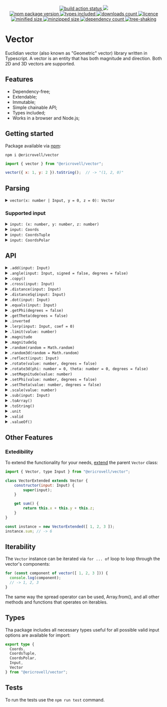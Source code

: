<div align="center">
  <a href="https://github.com/EricRovell/vector/actions">
    <img alt="build action status" src="https://github.com/EricRovell/vector/workflows/build/badge.svg" />
  </a>
  <a href="https://codecov.io/gh/EricRovell/vector">
    <img src="https://codecov.io/gh/EricRovell/vector/branch/main/graph/badge.svg?token=OCTMR1R41W"/>
  </a>
</div>

<div align="center">
  <a href="https://www.npmjs.com/package/@ericrovell/vector">
    <img alt="npm package version" src="https://badgen.net/npm/v/@ericrovell/vector/" />
  </a>
  <a href="https://www.npmjs.com/package/@ericrovell/vector">
    <img alt="types included" src="https://badgen.net/npm/types/@ericrovell/vector/" />
  </a>
  <a href="https://www.npmjs.com/package/@ericrovell/vector">
    <img alt="downloads count" src="https://badgen.net/npm/dt/@ericrovell/vector/" />
  </a>
  <a href="https://www.npmjs.com/package/@ericrovell/vector">
    <img alt="licence" src="https://badgen.net/npm/license/@ericrovell/vector/" />
  </a>
</div>

<div align="center">
  <a href="https://bundlephobia.com/package/@ericrovell/vector">
    <img alt="minified size" src="https://badgen.net/bundlephobia/min/@ericrovell/vector/" />
  </a>
  <a href="https://bundlephobia.com/package/@ericrovell/vector">
    <img alt="minzipped size" src="https://badgen.net/bundlephobia/minzip/@ericrovell/vector/" />
  </a>
  <a href="https://bundlephobia.com/package/@ericrovell/vector">
    <img alt="dependency count" src="https://badgen.net/bundlephobia/dependency-count/@ericrovell/vector/" />
  </a>
  <a href="https://bundlephobia.com/package/@ericrovell/vector">
    <img alt="tree-shaking" src="https://badgen.net/bundlephobia/tree-shaking/@ericrovell/vector/" />
  </a>
</div>

# Vector

Euclidian vector (also known as "Geometric" vector) library written in Typescript. A vector is an entity that has both magnitude and direction. Both 2D and 3D vectors are supported.

## Features

- Dependency-free;
- Extendable;
- Immutable;
- Simple chainable API;
- Types included;
- Works in a browser and Node.js;

## Getting started

Package available via [npm](https://www.npmjs.com/package/@ericrovell/vector):

```
npm i @ericrovell/vector
```

```js
import { vector } from "@ericrovell/vector";

vector({ x: 1, y: 2 }).toString();  // -> "(1, 2, 0)"
```

## Parsing

<details>
  <summary>
    <code>vector(x: number | Input, y = 0, z = 0): Vector</code>
  </summary>

  Parses the given input and creates a new `Vector` instance.

  ```js
  vector(1, 2).toString();                  // -> "(1, 2, 0)"
  vector({ x: 1, y: 2, z: 3 }).toString();  // -> "(1, 2, 0)"
  vector([ 1, 2, 3 ]).toString();           // -> "(1, 2, 0)"
  ```
</details>

### Supported input

<details>
  <summary>
    <code>input: (x: number, y: number, z: number)</code>
  </summary>

  Parses numerical vector components from arguments.

  ```js
  vector(1).toString();        // -> "(1, 0, 0)"
  vector(1, 2).toString();     // -> "(1, 2, 0)"
  vector(1, 2, 3).toString();  // -> "(1, 2, 3)"
  ```
</details>

<details>
  <summary>
    <code>input: Coords</code>
  </summary>

  Parses the given input from `Coords` object and returns a new `Vector` instance.

  ```js
  vector({ x: 1 }).toString();               // -> "(1, 0, 0)"
  vector({ y: 2 }).toString();               // -> "(0, 2, 0)"
  vector({ z: 3 }).toString();               // -> "(0, 0, 3)"
  vector({ x: 1, y: 2 }).toString();         // -> "(1, 2, 0)"
  vector({ y: 2, z: 3 }).toString();         // -> "(0, 2, 3)"
  vector({ x: 1, z: 3 }).toString();         // -> "(1, 0, 3)"
  vector({ x: 1, y: 2, z: 3 }).toString();   // -> "(1, 2, 3)"
  ```

  The `Coords` object is considered valid if it is contains at least one of coordinate keys: `x`, `y`, or `z`.
  All missed keys defaults to zero, all extra keys are ignored.

  ```js
  vector({ x: 1, data: "hello!" }).toString();               // -> "(1, 0, 0)"
  vector({ x: 1, y: 2, z: 3, data: "hello!" }).toString();   // -> "(1, 2, 3)"
  ```
</details>

<details>
  <summary>
    <code>input: CoordsTuple</code>
  </summary>

  Parses the given input from `CoordsTuple` and returns a new `Vector` instance.

  ```js
  vector([ 1 ]).toString();         // -> "(1, 0, 0)"
  vector([ 1, 2 ]).toString();      // -> "(0, 2, 0)"
  vector([ 1, 2, 3 ]).toString();   // -> "(0, 0, 3)"
  ```
</details>

<details>
  <summary>
    <code>input: CoordsPolar</code>
  </summary>

  Parses the given input from `CoordsPolar` representing the vector [in polar coordinates](https://en.wikipedia.org/wiki/Vector_notation#Spherical_vectors) and returns a new `Vector` instance:

  ```js
  vector({ phi: 0 }).toString();                                    // -> "(1, 0, 0)"
  vector({ phi: Math.PI / 2 }));                                    // -> "(0, 1, 0)";
  vector({ phi: 0, magnitude: 2 }).toString();                      // -> "(2, 0, 0)"
  vector({ phi: Math.PI / 2, magnitude: 2 }));                      // -> "(0, 2, 0)";
  vector({ theta: 0 })                                              // -> "(0, 0, 1)");
  vector({ theta: Math.PI / 2 })                                    // -> "(1, 0, 0)");
  vector({ phi: Math.PI / 2, theta: 0 })                            // -> "(0, 0, 1)");
  vector({ phi: Math.PI / 2, theta: Math.PI / 2 })                  // -> "(0, 1, 0)");
  vector({ phi: Math.PI / 2, theta: 0, magnitude: 2 })              // -> "(0, 0, 2)");
  vector({ phi: Math.PI / 2, theta: Math.PI / 2, magnitude: 2 })    // -> "(0, 2, 0)");
  ```

  By default angles input require [radians](https://en.wikipedia.org/wiki/Radian). To use degrees, pass a `degrees` property:

  ```js
  vector({ degrees: true, phi: 0 })                              // -> "(1, 0, 0)");
  vector({ degrees: true, phi: 90 })                             // -> "(0, 1, 0)");
  vector({ degrees: true, phi: 90, theta: 0, magnitude: 2 })     // -> "(0, 0, 2)");
  vector({ degrees: true, phi: 90, theta: 90, magnitude: 2 })    // -> "(0, 2, 0)");
  ```

  The `CoordsPolar` object is considered valid if it is contains at least one of angle keys: `phi` or `theta`. The `magnitude` defaults to unit length.
</details>

## API

<details>
  <summary>
    <code>.add(input: Input)</code>
  </summary>

  Performs the addition and returns the sum as new `Vector` instance.

  ```js
  vector({ x: 1, y: 2 }).add({ x: 3, y: 4 }).toString();  // -> "(4, 6, 0)"
  vector([ 1, 2, 3 ]).add([ 4, 5, 6 ]).toString();        // -> "(5, 7, 9)"
  ```

  Another instance can be used as an input as well:

  ```js
  const a = vector({ x: 1, y: 2, z: 3 });
  const b = vector({ x: -1, y: -2, z: -3 });

  a.add(b).toString();  // -> "(0, 0, 0)"
  ```
</details>

<details>
  <summary>
    <code>.angle(input: Input, signed = false, degrees = false)</code>
  </summary>

  Calculates the angle between two vectors.

  ```js
	vector([ 1, 2, 3 ].angle([ 4, 5, 6 ]) // -> 0.22573
	vector([ 1, 2, 3 ].angle([ 4, 5, 6 ], true) // -> -0.22573
	vector([ 1, 2, 3 ].angle([ 4, 5, 6 ], true, true) // -> -12.93315
  ```
</details>

<details>
  <summary>
    <code>.copy()</code>
  </summary>

  Returns a copy of current vector instance.

  ```js
  const a = vector([ 1, 2, 3 ]);
  const b = a.copy();

  b.toString(); // -> "(1, 2, 3)"
  ```
</details>

<details>
  <summary>
    <code>.cross(input: Input)</code>
  </summary>

  Calculates the cross product between two vectors and returns a new `Vector` instance.

  ```js
	vector([ 1, 2, 3 ]).cross([ 4, 5, 6 ]) // -> (-3, 6, -3)
	vector([ -2.5 ]).cross([ 4, 5.3, -8 ]) // -> (0, -20, -13.25)
  ```
</details>

<details>
  <summary>
    <code>.distance(input: Input)</code>
  </summary>

  Calculates the Euclidian distance between two points, considering a point as a vector.

  ```js
	vector([ 1, 2, 3 ]).distance([ 4, 5, 6 ]) // -> 5.19615
	vector([ -2.5 ]).distance([ 4, 5.3, -8 ]) // -> 11.59051
  ```
</details>

<details>
  <summary>
    <code>.distanceSq(input: Input)</code>
  </summary>

  Calculates the squared Euclidian distance between two points, considering a point as a vector.
  Slighty more efficient to calculate, useful to comparing.

  ```js
	vector([ 1, 2, 3 ]).distanceSq([ 4, 5, 6 ]) // -> 27
	vector([ -2.5 ]).distanceSq([ 4, 5.3, -8 ]) // -> 134.34
  ```
</details>

<details>
  <summary>
    <code>.dot(input: Input)</code>
  </summary>

  Calculates the dot product of two vectors.

  ```js
	vector([ 1, 2, 3 ]).dot([ 4, 5, 6 ])   // -> 32
	vector([ -2.5 ]).dot([ 4, 5.3, -8 ])   // -> -10
  ```
</details>

<details>
  <summary>
    <code>.equals(input: Input)</code>
  </summary>

  Performs an equality check against another vector input or `Vector` instance.

  ```js
  vector({ x: 1, y: 2 }).equals([ 1, 2 ]);          // -> true
  vector({ x: -1, y: -2 }).equals({ x: -1, y: 2});  // -> false
  ```
</details>

<details>
  <summary>
    <code>.getPhi(degrees = false)</code>
  </summary>

  Calculates vector's azimutal angle.

  ```js
  vector({ x: 3, y: 4 }).getPhi();    // -> 0.927295
  vector([ 1, -2, 3 ]).getPhi(true);   // -> 53.130102
  ```
</details>

<details>
  <summary>
    <code>.getTheta(degrees = false)</code>
  </summary>

  Calculates vector's elevation angle.

  ```js
  vector({ x: 3, y: 4, z: 5 }).getTheta();       // -> 0.785398
  vector({ x: 3, y: 4, z: 5 }).getTheta(true);   // -> 45
  ```
</details>

<details>
  <summary>
    <code>.inverted</code>
  </summary>

  Returns an inverted `Vector` instance.

  ```js
  vector({ x: -1, y: 2 }).inverted;   // -> "(1, -2, 0)"
  vector([ 1, -2, 3 ]).inverted;   // -> "(-1, 2, -3)"
  ```
</details>

<details>
  <summary>
    <code>.lerp(input: Input, coef = 0)</code>
  </summary>

  Linearly interpolate the vector to another vector.

  ```js
  const a = vector([ 4, 8, 16 ]);
  const b = vector([ 8, 24, 48 ]);

  a.lerp(b)         // ->  "(4, 8, 16)"
  a.lerp(b, -0.5)   // ->  "(4, 8, 16)"
  a.lerp(b, 0.25)   // ->  "(5, 12, 24)"
  a.lerp(b, 0.5)    // ->  "(6, 16, 32)"
  a.lerp(b, 0.75)   // ->  "(7, 20, 40)"
  a.lerp(b, 1)      // ->  "(8, 24, 48)"
  a.lerp(b, 1.5)    // ->  "(8, 24, 48)"
  ```
</details>

<details>
  <summary>
    <code>.limit(value: number)</code>
  </summary>

  Limits the magnitude of the vector and returns a new `Vector` instance.

  ```js
  vector({ x: 3, y: 4 }).limit(10).magnitude          // -> 5
  vector({ x: 3, y: 4 }).limit(2).magnitude           // -> 2
  vector({ x: 3, y: 4 }).limit(5).magnitude           // -> 5
  vector({ x: 3, y: 4, z: 12 }).limit(15).magnitude   // -> 13
  vector({ x: 3, y: 4, z: 12 }).limit(10).magnitude   // -> 10
  vector({ x: 3, y: 4, z: 12 }).limit(13).magnitude   // -> 13
  ```
</details>

<details>
  <summary>
    <code>.magnitude</code>
  </summary>

  Calculates the magnitude of the vector:

  ```js
  vector({ x: 0 }).magnitude;               // -> 0
  vector({ x: 3, y: 4 }).magnitude;         // -> 5
  vector({ x: 3, y: 4, z: 12 }).magnitude;  // -> 13
  ```
</details>

<details>
  <summary>
    <code>.magnitudeSq</code>
  </summary>

  Calculates the squared magnitude of the vector, which may be useful and faster where the real value is not that important, for example, to compare two vector's length:

  ```js
  vector({ x: 0 }).magnitudeSq;               // -> 0
  vector({ x: 3, y: 4 }).magnitudeSq;         // -> 25
  vector({ x: 3, y: 4, z: 12 }).magnitudeSq;  // -> 169
  ```
</details>

<details>
  <summary>
    <code>.random(random = Math.random)</code>
  </summary>

  Makes a new 2D vector from a random azimuthal angle.

  ```js
  vector().random().toArray() // ->  [ 0.23565, 0.75624, 0 ]
  ```
</details>

<details>
  <summary>
    <code>.random3d(random = Math.random)</code>
  </summary>

  Makes a new 3D vector.

  Correct distribution thanks to [wolfram](https://mathworld.wolfram.com/SpherePointPicking.html).

  ```js
  vector().random3d().toArray() // ->  [ 0.23565, 0.75624, -0.56571 ]
  ```
</details>

<details>
  <summary>
    <code>.reflect(input: Input)</code>
  </summary>

  Reflects the vector about a normal line for 2D vector, or about a normal to a plane in 3D.

  Here, in an example the vector `a` can be viewed as the incident ray, the vector `n` as the normal, and the resulting vector should be the reflected ray.

  ```js
  const a = vector([ 4, 6 ]);
  const n = vector([ 0, -1 ]);

  a.reflect(n).toString() // ->  "(4, -6, 0)"
  ```
</details>

<details>
  <summary>
    <code>.rotate(value: number, degrees = false)</code>
  </summary>

  Rotates the vector by an azimuthal angle (XOY plane) and returns a new `Vector` instance.

  ```js
  vector({ x: 1, y: 2 }).rotate(Math.PI / 3);
  vector({ x: 1, y: 2 }).rotate(60, true);
  ```
</details>

<details>
  <summary>
    <code>.rotate3d(phi: number = 0, theta: number = 0, degrees = false)</code>
  </summary>

  Rotates the vector by an azimuthal and elevation angles and returns a new `Vector` instance.

  ```js
  vector({ x: 1, y: 2, z: 3 }).rotate3d(Math.PI / 3, Math.PI / 6);
  vector({ x: 1, y: 2, z: 3 }).rotate3d(60, 30, true);
  ```
</details>

<details>
  <summary>
    <code>.setMagnitude(value: number)</code>
  </summary>

  Sets the magnitude of the vector and returns a new `Vector` instance.

  ```js
  vector({ x: 1 }).setMagnitude(5).magnitude               // -> 5;
  vector({ x: 1, y: 2 }).setMagnitude(5).magnitude         // -> 5;
  vector({ x: 1, y: 2, z: 3 }).setMagnitude(5).magnitude   // -> 5;
  ```
</details>

<details>
  <summary>
    <code>.setPhi(value: number, degrees = false)</code>
  </summary>

  Rotates the vector to a specific azimuthal angle (OXY plane) and returns a new `Vector` instance.

  ```js
  vector({ x: 1, y: 2 }).setPhi(Math.PI / 3);
  vector({ x: 1, y: 2, z: 3 }).setPhi(60, degrees);
  ```
</details>

<details>
  <summary>
    <code>.setTheta(value: number, degrees = false)</code>
  </summary>

  Rotates the vector to a specific elevation angle and returns a new `Vector` instance.

  ```js
  vector({ x: 1, y: 2 }).setTheta(Math.PI / 3);
  vector({ x: 1, y: 2, z: 3 }).setTheta(60, degrees);
  ```
</details>

<details>
  <summary>
    <code>.scale(value: number)</code>
  </summary>

  Performs the scalar vector multiplication and returns a new `Vector` instance:

  ```js
  vector({ x: 1, y: 2 }).mul(2).toString();  // -> "(2, 4, 0)"
  vector([ 1, 2, 3 ]).mul(-2).toString();    // -> "(-2, -4, -6)"
  ```
</details>

<details>
  <summary>
    <code>.sub(input: Input)</code>
  </summary>

  Performs the subtraction and returns the result as new `Vector` instance.

  ```js
  vector({ x: 1, y: 2 }).sub({ x: 3, y: 4 }).toString();  // -> "(-2, -2, 0)"
  vector([ 1, 2, 3 ]).sub([ 4, 5, 6 ]).toString();        // -> "(-3, -3, -3)"
  ```

  Another instance can be used as an input as well:

  ```js
  const a = vector({ x: 1, y: 2, z: 3 });
  const b = vector({ x: 1, y: 2, z: 3 });

  a.sub(b).toString();  // -> "(0, 0, 0)"
  ```
</details>

<details>
  <summary>
    <code>.toArray()</code>
  </summary>

  Returns vector's components packed into array.

  ```js
  vector({ x: 1 }).toArray();               // -> [ 1, 0, 0 ]
  vector({ x: 1, y: 2 }).toArray();         // -> [ 1, 2, 0 ]
  vector({ x: 1, y: 2, z: 3 }).toArray();   // -> [ 1, 2, 3 ]
  ```
</details>

<details>
  <summary>
    <code>.toString()</code>
  </summary>

  Returns a `Vector` string representation.

  ```js
  vector({ x: 1 }).toString();               // -> "(1, 0, 0)"
  vector({ x: 1, y: 2 }).toString();         // -> "(1, 2, 0)"
  vector({ x: 1, y: 2, z: 3 }).toString();   // -> "(1, 2, 3)"
  vector([ 1 ]).toString();                  // -> "(1, 0, 0)"
  vector([ 1, 2 ]).toString();               // -> "(0, 2, 0)"
  vector([ 1, 2, 3 ]).toString();            // -> "(0, 0, 3)"
  ```
</details>

<details>
  <summary>
    <code>.unit</code>
  </summary>

  Normalizes the original vector and returns [the unit vector](https://en.wikipedia.org/wiki/Unit_vector):

  ```js
  vector({ x: 0 }).unit.magnitude;                // -> 1
  vector({ x: 3, y: 4 }).unit.magnitude;          // -> 1
  vector({ x: 3, y: 4, z: 12 }).unit.magnitude;   // -> 1
  ```
</details>

<details>
  <summary>
    <code>.valid</code>
  </summary>

  On invalid input there is no error thrown.
  Method returns a boolean indicating whether or not a user input was valid.
  On invalid input the vector defaults to zero vector: (0, 0, 0).

  ```js
  vector([ 1, 2 ]).valid;  // -> true
  vector([ NaN ]).valid; // -> false
  vector({ x: 1, y: 2 }).valid;  // -> true
  vector({ a: 1, b: 2 }).valid; // -> false
  ```
</details>

<details>
  <summary>
    <code>.valueOf()</code>
  </summary>

  Converts the vector instance to primitive value - it's magnitude.

  ```js
  const a = vector([ 3, 4 ]);
  const b = vector([ 6, 8 ]);

  a + b // -> 15
  ```
</details>

## Other Features

### Extedibility

To extend the functionality for your needs, [extend](https://developer.mozilla.org/en-US/docs/Web/JavaScript/Reference/Classes/extends) the parent `Vector` class:

```js
import { Vector, type Input } from "@ericrovell/vector";

class VectorExtended extends Vector {
	constructor(input: Input) {
		super(input);
	}

	get sum() {
		return this.x + this.y + this.z;
	}
}

const instance = new VectorExtended([ 1, 2, 3 ]);
instance.sum; // -> 6
```

## Iterability

The `Vector` instance can be iterated via `for ... of` loop to loop through the vector's components:

```js
for (const component of vector([ 1, 2, 3 ])) {
  console.log(component);
  // -> 1, 2, 3
}
```

The same way the spread operator can be used, Array.from(), and all other methods and functions that operates on iterables.

## Types

Tha package includes all necessary types useful for all possible valid input options are available for import:

```ts
export type {
  Coords,
  CoordsTuple,
  CoordsPolar,
  Input,
  Vector
} from "@ericrovell/vector";
```

## Tests

To run the tests use the `npm run test` command.
